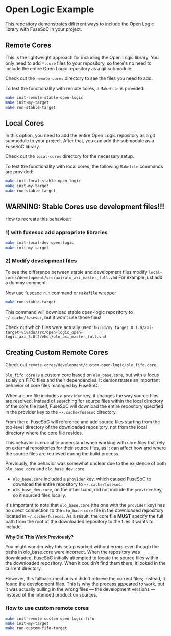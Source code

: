 # Open Logic Example

This repository demonstrates different ways to include the Open Logic library with FuseSoC in your project.

## Remote Cores

This is the lightweight approach for including the Open Logic library. You only need to add `*.core` files to your repository, so there's no need to include the entire Open Logic repository as a git submodule.

Check out the `remote-cores` directory to see the files you need to add.

To test the functionality with remote cores, a `Makefile` is provided:

```bash
make init-remote-stable-open-logic
make init-my-target
make run-stable-target
```

## Local Cores

In this option, you need to add the entire Open Logic repository as a git submodule to your project. After that, you can add the submodule as a FuseSoC library.

Check out the `local-cores` directory for the necessary setup.

To test the functionality with local cores, the following `Makefile` commands are provided:

```bash
make init-local-stable-open-logic
make init-my-target
make run-stable-target
```


## WARNING: Stable Cores use development files!!!

How to recreate this behaviour:

### 1) with fusesoc add appropriate libraries

```bash
make init-local-dev-open-logic
make init-my-target
```

### 2) Modify development files

To see the difference between stable and development files modify `local-cores/development/src/axi/olo_axi_master_full.vhd`
For example just add a dummy comment.

Now use fusesoc `run` command or `Makefile` wrapper

```bash
make run-stable-target
```

This command will download stable open-logic repository to `~/.cache/fusesoc`, but it won't use those files!

Check out which files were actually used:
`build/my_target_0.1.0/axi-target-vivado/src/open-logic_open-logic_axi_3.0.2/vhdl/olo_axi_master_full.vhd`


## Creating Custom Remote Cores

Check out `remote-cores/development/custom-open-logic/olo_fifo.core`.

`olo_fifo.core` is a custom core based on `olo_base.core`, but with a focus solely on FIFO files and their dependencies. It demonstrates an important behavior of core files managed by FuseSoC.

When a core file includes a `provider` key, it changes the way source files are resolved. Instead of searching for source files within the local directory of the core file itself, FuseSoC will download the entire repository specified in the provider key to the `~/.cache/fusesoc` directory.

From there, FuseSoC will reference and add source files starting from the top-level directory of the downloaded repository, not from the local directory where the core file resides.

This behavior is crucial to understand when working with core files that rely on external repositories for their source files, as it can affect how and where the source files are retrieved during the build process.

Previously, the behavior was somewhat unclear due to the existence of both `olo_base.core` and `olo_base_dev.core`.

- `olo_base.core` included a `provider` key, which caused FuseSoC to download the entire repository to `~/.cache/fusesoc`.
- `olo_base_dev.core`, on the other hand, did not include the `provider` key, so it sourced files locally.

It's important to note that `olo_base.core` (the one with the `provider` key) has no direct connection to the `olo_base.core` file in the downloaded repository located in `~/.cache/fusesoc`. As a result, the core file **MUST** specify the full path from the root of the downloaded repository to the files it wants to include. 

**Why Did This Work Previously?**

You might wonder why this setup worked without errors even though the paths in olo_base.core were incorrect. When the repository was downloaded, FuseSoC initially attempted to locate the source files within the downloaded repository. When it couldn't find them there, it looked in the current directory.

However, this fallback mechanism didn't retrieve the correct files; instead, it found the development files. This is why the process appeared to work, but it was actually pulling in the wrong files — the development versions — instead of the intended production sources.


### How to use custom remote cores

```bash
make init-remote-custom-open-logic-fifo
make init-my-target
make run-custom-fifo-target
```